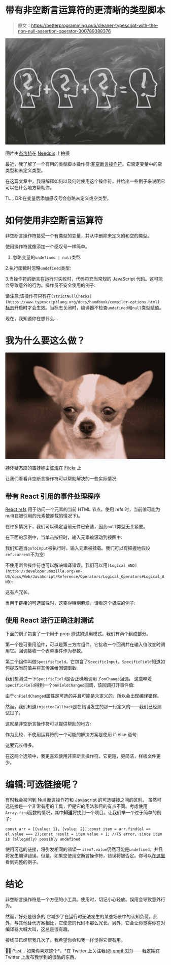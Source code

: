 # 带有非空断言运算符的更清晰的类型脚本

> 原文：<https://betterprogramming.pub/cleaner-typescript-with-the-non-null-assertion-operator-300789388376>

![](img/7a39b756010fc8a182098a1ccd631888.png)

图片由[杰洛特](http://pixabay.com)在 [Needpix](https://www.needpix.com/) 上拍摄

最近，我了解了一个有用的类型脚本操作符:[非空断言操作符](https://github.com/Microsoft/TypeScript/wiki/What's-new-in-TypeScript#non-null-assertion-operator)。它否定变量中的空类型和未定义类型。

在这篇文章中，我将解释如何以及何时使用这个操作符，并给出一些例子来说明它可以在什么地方帮助你。

TL；DR:在变量后添加感叹号会忽略未定义或空类型。

# 如何使用非空断言运算符

非空断言操作符接受一个有类型的变量，并从中删除未定义的和空的类型。

使用操作符就像添加一个感叹号一样简单。

1.  忽略变量的`undefined | null`类型:

2.执行函数时忽略`undefined`类型:

3.当操作符的断言在运行时失败时，代码将充当常规的 JavaScript 代码。这可能会导致意外的行为。操作员不安全使用的例子:

请注意:该操作符只有在`[strictNullChecks](https://www.typescriptlang.org/docs/handbook/compiler-options.html)` [标志](https://www.typescriptlang.org/docs/handbook/compiler-options.html)开启时才会生效。当标志关闭时，编译器不检查`undefined`和`null`类型赋值。

现在，我知道你在想什么…

# 我为什么要这么做？

![](img/8ed3c285d57780d218962136eefb5f0d.png)

持怀疑态度的吉娃娃由[陈熠](https://www.flickr.com/photos/yiie/4865201576)在 [Flickr](https://www.flickr.com/photos/yiie/4865201576) 上

让我们看看非空断言操作符可以帮助解决的一些实际情况:

## 带有 React 引用的事件处理程序

[React refs](https://reactjs.org/docs/refs-and-the-dom.html) 用于访问一个元素的当前 HTML 节点。使用 refs 时，当前值可能为 null(在被引用的元素被卸载的情况下)。

在许多情况下，我们可以确定当前元件已安装，因此`null`类型无关紧要。

在下面的示例中，当单击按钮时，输入元素被滚动到视图中:

我们知道当`goToInput`被执行时，输入元素被挂载。我们可以有把握地假设`ref.current`不为空:

不使用断言操作符也可以解决编译错误。我们可以用`[Logical AND](https://developer.mozilla.org/en-US/docs/Web/JavaScript/Reference/Operators/Logical_Operators#Logical_AND)`:

这有点冗长。

当用于链接的可选属性时，这变得特别麻烦。请看这个极端的例子:

## 使用 React 进行正确注射测试

下面的例子包含了一个用于 prop 测试的通用模式。我们有两个组成部分。

第一个是可重用组件，可以是第三方库组件。它接收一个回调并在输入值改变时调用它。回调接收一个表单事件作为参数。

第二个组件叫做`SpecificField`，它包含了`SpecificInput`。`SpecificField`知道如何提取当前值并将其传递给回调函数:

我们想测试一下`SpecificField`是否正确地调用了`onChange`回调。
这意味着`SpecificField`得到一个`onFieldChanged`回调，该回调打开事件值:

由于`onFieldChanged`属性是可选的并且可能是未定义的，所以会出现编译错误。

然而，我们知道`injectedCallback`是在错误发生的那一行定义的——我们已经测试过了。

这就是非空断言操作符可以提供帮助的地方:

作为比较，不使用运算符的一个可能的解决方案是使用 if-else 语句:

这要冗长得多。

在这两个选项中，我更喜欢使用非空断言操作符。它更短，更简洁，样板文件更少。

# 编辑:可选链接呢？

有时我会被问到 Null 断言操作符和 Javascript 的可选链接之间的区别。
虽然可选链接是一个非常有用的工具，但是它的用法和目的有点不同。考虑使用`Array.find`函数的情况，其中**知道**将找到一个项目。让我们举一个过于简单的例子:

```
const arr = [{value: 1}, {value: 2}];const item = arr.find(el => el.value === 2);const result = item.value + 1; //TS error, since item is (allegedly) possibly undefined
```

使用可选的链接，将引发相同的错误— `item?.value`仍然可能是`undefined`，并且将发生编译错误。但是，如果您使用空断言操作符，错误将被否定。你可以[在这里](https://www.typescriptlang.org/play?#code/MYewdgzgLgBAhgJwTAvDA2gbwG5wDYCuApgFwwCMAvgDQw77FkBMlAugNwBQoksAllCIBbVPCQA6AGZ8wAEwAURPKgB8MJeNyEiqFGiYBKLj2gwERCATyw0A4ZoY6A1BXYwA9O4AqAZXVIQBFoIGWAdOxE+CBh5fDwiAHMiWTwATwMYAAcQCBCAIzSYAjkiaTBkzm5wU3NLawB1AQALAHlMqD5wfFEIgH4HbRgXcjdPHw68ZTgwfwRAgEIYPoHiGCXo6D5JrJz8wuLZUpkKqt4zCysoRqhWzKIEOChAnsEheZXnVw93AEEm2hujwA5NEbjpwER5pwgA)看到完整的例子。

# 结论

非空断言操作符是一个方便的小工具。使用时，切记小心轻放。误用会导致意外行为。

然而，好处是很多的:它减少了在运行时无法发生的某些场景中的认知负荷。此外，与其他替代方案相比，它使您的代码不那么冗长。另外，它会让你觉得你在对编译器大喊大叫，这总是很有趣。

接线员已经帮我几次了。我希望你会和我一样觉得它很有用。

🕵️‍♂️ *Psst…* 如果你喜欢这个*，*在 Twitter 上关注我([@ omril 321](https://twitter.com/omril321))——我定期在 Twitter 上发布我学到的很酷的东西。